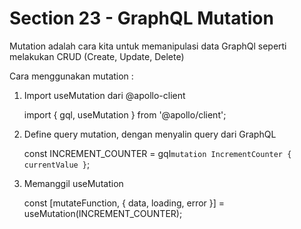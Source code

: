 # Section 23 - GraphQL Mutation

Mutation adalah cara kita untuk memanipulasi data GraphQl seperti melakukan CRUD (Create, Update, Delete)

Cara menggunakan mutation :
1. Import useMutation dari @apollo-client
  
   import { gql, useMutation } from '@apollo/client';

2. Define query mutation, dengan menyalin query dari GraphQL

    const INCREMENT_COUNTER = gql`
      mutation IncrementCounter {
        currentValue
      }
    `;  
    
3. Memanggil useMutation

    const [mutateFunction, { data, loading, error }] = useMutation(INCREMENT_COUNTER);
